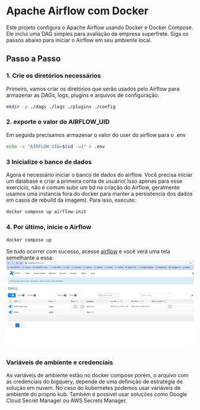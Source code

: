 # Apache Airflow com Docker

Este projeto configura o Apache Airflow usando Docker e Docker Compose. Ele inclui uma DAG simples para avaliação da empresa superfrete. Siga os passos abaixo para iniciar o Airflow em seu ambiente local.

## Passo a Passo

### 1. Crie os diretórios necessários

Primeiro, vamos criar os diretórios que serão usados pelo Airflow para armazenar as DAGs, logs, plugins e arquivos de configuração:

```bash
mkdir -p ./dags ./logs ./plugins ./config
```

### 2. exporte o valor do AIRFLOW_UID
Em seguida precisamos armazenar o valor do user do airflow para o .env 
```bash
echo -e "AIRFLOW_UID=$(id -u)" > .env 
``` 

### 3 Inicialize o banco de dados
Agora é necessário iniciar o banco de dados do airflow. Você precisa iniciar um database e criar a primeira conta de usuário( Isso apenas para esse exercício, não é comum subir um bd na criação do Airflow, geralmente usamos uma instancia fora do docker para manter a persistencia dos dados em casos de rebuild da imagem). Para isso, execute:
```bash
docker compose up airflow-init
```

### 4. Por último, inicie o Airflow
```bash
docker compose up
``` 

Se tudo ocorrer com sucesso, acesse [airflow](http://localhost:8080/) e você verá uma tela semelhante a essa:
![alt text](image.png)

### Variáveis de ambiente e credenciais
As variáveis de ambiente estão no docker compose porém, o arquivo com as credenciais do bigquery, depende de uma definição de estratégia de solução em nuvem. No caso do kubernetes podemos usar variáveis de ambiente do proprio kub. Também é possivel usar soluções como Google Cloud Secret Manager ou AWS Secrets Manager.

